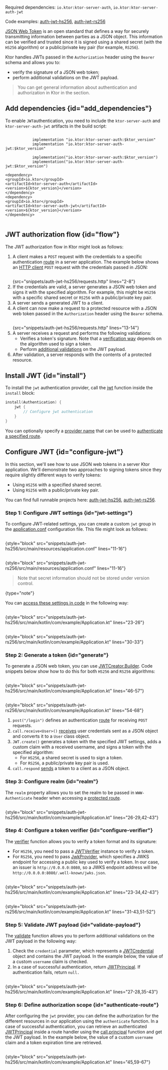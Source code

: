 [//]: # (title: JSON Web Tokens)

<microformat>
<p>
Required dependencies: <code>io.ktor:ktor-server-auth</code>, <code>io.ktor:ktor-server-auth-jwt</code>
</p>
<p>
Code examples: 
<a href="https://github.com/ktorio/ktor-documentation/tree/main/codeSnippets/snippets/auth-jwt-hs256">auth-jwt-hs256</a>, 
<a href="https://github.com/ktorio/ktor-documentation/tree/main/codeSnippets/snippets/auth-jwt-rs256">auth-jwt-rs256</a>
</p>
</microformat>

[JSON Web Token](https://jwt.io/) is an open standard that defines a way for securely transmitting information between parties as a JSON object. This information can be verified and trusted since it is signed using a shared secret (with the `HS256` algorithm) or a public/private key pair (for example, `RS256`).

Ktor handles JWTs passed in the `Authorization` header using the `Bearer` schema and allows you to:
* verify the signature of a JSON web token;
* perform additional validations on the JWT payload.

> You can get general information about authentication and authorization in Ktor in the [](authentication.md) section.


## Add dependencies {id="add_dependencies"}
To enable `JWT`authentication, you need to include the `ktor-server-auth` and `ktor-server-auth-jwt` artifacts in the build script:

<tabs group="languages">
    <tab title="Gradle (Groovy)" group-key="groovy">
        <code style="block" lang="Groovy" title="Sample">
            implementation "io.ktor:ktor-server-auth:$ktor_version"
            implementation "io.ktor:ktor-server-auth-jwt:$ktor_version"
        </code>
    </tab>
    <tab title="Gradle (Kotlin)" group-key="kotlin">
        <code style="block" lang="Kotlin" title="Sample">
            implementation("io.ktor:ktor-server-auth:$ktor_version")
            implementation("io.ktor:ktor-server-auth-jwt:$ktor_version")
        </code>
    </tab>
    <tab title="Maven" group-key="maven">
        <code style="block" lang="XML" title="Sample">
&lt;dependency&gt;
&lt;groupId&gt;io.ktor&lt;/groupId&gt;
&lt;artifactId&gt;ktor-server-auth&lt;/artifactId&gt;
&lt;version&gt;${ktor_version}&lt;/version&gt;
&lt;/dependency&gt;
&lt;dependency&gt;
&lt;groupId&gt;io.ktor&lt;/groupId&gt;
&lt;artifactId&gt;ktor-server-auth-jwt&lt;/artifactId&gt;
&lt;version&gt;${ktor_version}&lt;/version&gt;
&lt;/dependency&gt;
        </code>
   </tab>
</tabs>


## JWT authorization flow {id="flow"}
The JWT authorization flow in Ktor might look as follows:
1. A client makes a `POST` request with the credentials to a specific authentication [route](Routing_in_Ktor.md) in a server application. The example below shows an [HTTP client](https://www.jetbrains.com/help/idea/http-client-in-product-code-editor.html) `POST` request with the credentials passed in JSON:
   ```HTTP
   ```
   {src="snippets/auth-jwt-hs256/requests.http" lines="2-8"}
2. If the credentials are valid, a server generates a JSON web token and signs it with the specified algorithm. For example, this might be `HS256` with a specific shared secret or `RS256` with a public/private key pair.
3. A server sends a generated JWT to a client.
4. A client can now make a request to a protected resource with a JSON web token passed in the `Authorization` header using the `Bearer` schema.
   ```HTTP
   ```
   {src="snippets/auth-jwt-hs256/requests.http" lines="13-14"}
5. A server receives a request and performs the following validations:
   * Verifies a token's signature. Note that a [verification way](#configure-verifier) depends on the algorithm used to sign a token.
   * Perform [additional validations](#validate-payload) on the JWT payload.
6. After validation, a server responds with the contents of a protected resource.


## Install JWT {id="install"}
To install the `jwt` authentication provider, call the [jwt](https://api.ktor.io/ktor-features/ktor-auth-jwt/ktor-auth-jwt/io.ktor.auth.jwt/jwt.html) function inside the `install` block:

```kotlin
install(Authentication) {
    jwt {
        // Configure jwt authentication
    }
}
```
You can optionally specify a [provider name](authentication.md#provider-name) that can be used to [authenticate a specified route](#authenticate-route).


## Configure JWT {id="configure-jwt"}
In this section, we'll see how to use JSON web tokens in a server Ktor application. We'll demonstrate two approaches to signing tokens since they require slightly different ways to verify tokens:
* Using `HS256` with a specified shared secret. 
* Using `RS256` with a public/private key pair.

You can find full runnable projects here: [auth-jwt-hs256](https://github.com/ktorio/ktor-documentation/tree/main/codeSnippets/snippets/auth-jwt-hs256), [auth-jwt-rs256](https://github.com/ktorio/ktor-documentation/tree/main/codeSnippets/snippets/auth-jwt-rs256).

### Step 1: Configure JWT settings {id="jwt-settings"}

To configure JWT-related settings, you can create a custom `jwt` group in the [application.conf](Configurations.xml#hocon-file) configuration file. This file might look as follows:

<tabs group="sign-alg">
<tab title="HS256" group-key="hs256">

```
```
{style="block" src="snippets/auth-jwt-hs256/src/main/resources/application.conf" lines="11-16"}

</tab>
<tab title="RS256" group-key="rs256">

```
```
{style="block" src="snippets/auth-jwt-rs256/src/main/resources/application.conf" lines="11-16"}

</tab>
</tabs>

> Note that secret information should not be stored under version control.
>
{type="note"}

You can [access these settings in code](Configurations.xml#read-configuration-in-code) in the following way:

<tabs group="sign-alg">
<tab title="HS256" group-key="hs256">

```kotlin
```
{style="block" src="snippets/auth-jwt-hs256/src/main/kotlin/com/example/Application.kt" lines="23-26"}

</tab>
<tab title="RS256" group-key="rs256">

```kotlin
```
{style="block" src="snippets/auth-jwt-rs256/src/main/kotlin/com/example/Application.kt" lines="30-33"}

</tab>
</tabs>



### Step 2: Generate a token {id="generate"}

To generate a JSON web token, you can use [JWTCreator.Builder](https://javadoc.io/doc/com.auth0/java-jwt/latest/com/auth0/jwt/JWTCreator.Builder.html). Code snippets below show how to do this for both `HS256` and `RS256` algorithms:

<tabs group="sign-alg">
<tab title="HS256" group-key="hs256">

```kotlin
```
{style="block" src="snippets/auth-jwt-hs256/src/main/kotlin/com/example/Application.kt" lines="46-57"}

</tab>
<tab title="RS256" group-key="rs256">

```kotlin
```
{style="block" src="snippets/auth-jwt-rs256/src/main/kotlin/com/example/Application.kt" lines="54-68"}

</tab>
</tabs>

1. `post("/login")` defines an authentication [route](Routing_in_Ktor.md) for receiving `POST` requests.
2. `call.receive<User>()` [receives](serialization.md#receive_data) user credentials sent as a JSON object and converts it to a `User` class object.
3. `JWT.create()` generates a token with the specified JWT settings, adds a custom claim with a received username, and signs a token with the specified algorithm:
   * For `HS256`, a shared secret is used to sign a token.
   * For `RS256`, a public/private key pair is used.
4. `call.respond` [sends](serialization.md#send_data) a token to a client as a JSON object.



### Step 3: Configure realm {id="realm"}
The `realm` property allows you to set the realm to be passed in `WWW-Authenticate` header when accessing a [protected route](#authenticate-route).

```kotlin
```
{style="block" src="snippets/auth-jwt-hs256/src/main/kotlin/com/example/Application.kt" lines="26-29,42-43"}


### Step 4: Configure a token verifier {id="configure-verifier"}

The [verifier](https://api.ktor.io/ktor-features/ktor-auth-jwt/ktor-auth-jwt/io.ktor.auth.jwt/-j-w-t-authentication-provider/-configuration/verifier.html) function allows you to verify a token format and its signature:
* For `HS256`, you need to pass a [JWTVerifier](https://www.javadoc.io/doc/com.auth0/java-jwt/latest/com/auth0/jwt/JWTVerifier.html) instance to verify a token.
* For `RS256`, you need to pass [JwkProvider](https://www.javadoc.io/doc/com.auth0/jwks-rsa/latest/com/auth0/jwk/JwkProvider.html), which specifies a JWKS endpoint for accessing a public key used to verify a token. In our case, an issuer is `http://0.0.0.0:8080`, so a JWKS endpoint address will be `http://0.0.0.0:8080/.well-known/jwks.json`.


<tabs group="sign-alg">
<tab title="HS256" group-key="hs256">

```kotlin
```
{style="block" src="snippets/auth-jwt-hs256/src/main/kotlin/com/example/Application.kt" lines="23-34,42-43"}

</tab>
<tab title="RS256" group-key="rs256">

```kotlin
```
{style="block" src="snippets/auth-jwt-rs256/src/main/kotlin/com/example/Application.kt" lines="31-43,51-52"}

</tab>
</tabs>


### Step 5: Validate JWT payload {id="validate-payload"}

The [validate](https://api.ktor.io/ktor-features/ktor-auth-jwt/ktor-auth-jwt/io.ktor.auth.jwt/-j-w-t-authentication-provider/-configuration/validate.html) function allows you to perform additional validations on the JWT payload in the following way:
1. Check the `credential` parameter, which represents a [JWTCredential](https://api.ktor.io/ktor-features/ktor-auth-jwt/ktor-auth-jwt/io.ktor.auth.jwt/-j-w-t-credential/index.html) object and contains the JWT payload. In the example below, the value of a custom `username` claim is checked.
2. In a case of successful authentication, return [JWTPrincipal](https://api.ktor.io/ktor-features/ktor-auth-jwt/ktor-auth-jwt/io.ktor.auth.jwt/-j-w-t-principal/index.html). If authentication fails, return `null.`

```kotlin
```
{style="block" src="snippets/auth-jwt-hs256/src/main/kotlin/com/example/Application.kt" lines="27-28,35-43"}




### Step 6: Define authorization scope {id="authenticate-route"}

After configuring the `jwt` provider, you can define the authorization for the different resources in our application using the `authenticate` function. In a case of successful authentication, you can retrieve an authenticated [JWTPrincipal](https://api.ktor.io/ktor-features/ktor-auth-jwt/ktor-auth-jwt/io.ktor.auth.jwt/-j-w-t-principal/index.html) inside a route handler using the [call.principal](https://api.ktor.io/ktor-features/ktor-auth/ktor-auth/io.ktor.auth/principal.html) function and get the JWT payload. In the example below, the value of a custom `username` claim and a token expiration time are retrieved.

```kotlin
```
{style="block" src="snippets/auth-jwt-hs256/src/main/kotlin/com/example/Application.kt" lines="45,59-67"}
